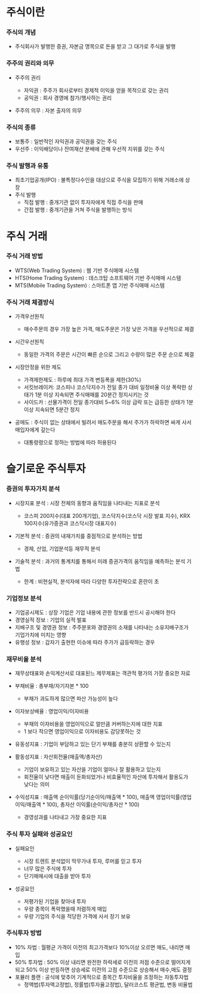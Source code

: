 # 주식이란
### 주식의 개념
- 주식회사가 발행한 증권, 자본금 명목으로 돈을 받고 그 대가로 주식을 발행

### 주주의 권리와 의무
- 주주의 권리
	- 자익권 : 주주가 회사로부터 경제적 이익을 얻을 목적으로 갖는 권리
	- 공익권 : 회사 경영에 참가/행사하는 권리

- 주주의 의무 : 자본 출자의 의무

### 주식의 종류
- 보통주 : 일반적인 자익권과 공익권을 갖는 주식
- 우선주 : 이익배당이나 잔여재산 분배에 관해 우선적 지위를 갖는 주식

### 주식 발행과 유통
- 최초기업공개(IPO) : 불특정다수인을 대상으로 주식을 모집하기 위해 거래소에 상장
- 주식 발행
	- 직접 발행 : 중개기관 없이 투자자에게 직접 주식을 판매
	- 간접 발행 : 중개기관을 거쳐 주식을 발행하는 방식

# 주식 거래
### 주식 거래 방법
- WTS(Web Trading System) : 웹 기반 주식매매 시스템
- HTS(Home Trading System) : 데스크탑 소프트웨어 기반 주식매매 시스템
- MTS(Mobile Trading System) : 스마트폰 앱 기반 주식매매 시스템

### 주식 거래 체결방식
- 가격우선원칙
	- 매수주문의 경우 가장 높은 가격, 매도주문은 가장 낮은 가격을 우선적으로 체결
- 시간우선원칙
	- 동일한 가격의 주문은 시간이 빠른 순으로 그리고 수량이 많은 주문 순으로 체결

- 시장안정을 위한 제도
	- 가격제한제도 : 하루에 최대 가격 변등폭을 제한(30%)
	- 서킷브레이커: 코스피나 코스닥지수가 전일 종가 대비 일정비율 이상 폭락한 상태가 1분 이상 지속되면 주식매매를 20분간 정지시키는 것
	- 사이드카 : 선물가격이 전일 종가대비 5~6% 이상 급락 또는 급등한 상태가 1분 이상 지속되면 5분간 정지

- 공매도 : 주식이 없는 상태에서 빌려서 매도주문을 해서 주가가 하락하면 싸게 사서 매입자에게 갚는다
	- 대통령령으로 정하는 방법에 따라 허용된다

# 슬기로운 주식투자
### 증권의 투자가치 분석
- 시장지표 분석 : 시장 전체의 동향과 움직임을 나타내는 지표로 분석
	- 코스피 200지수(대표 200개기업), 코스닥지수(코스닥 시장 발표 지수), KRX 100지수(유가증권과 코스닥시장 대표지수)

- 기본적 분석 : 증권의 내재가치를 중점적으로 분석하는 방법
	- 경제, 산업, 기업분석등 재무적 분석

- 기술적 분석 : 과거의 통계치를 통해서 미래 증권가격의 움직임을 예측하는 분석 기법
	- 한계 : 비현실적, 분석자에 따라 다양한 투자전략으로 혼란이 초

### 기업정보 분석
- 기업공시제도 : 상장 기업은 기업 내용에 관한 정보를 반드시 공시해야 한다
- 경영실적 정보 : 기업의 실적 발표
- 지배구조 및 경영권 정보 : 주주분포와 경영권의 소재를 나타내는 소유지배구조가 기업가치에 미치는 영향
- 유행성 정보 : 갑자기 출현한 이슈에 따라 주가가 급등락하는 경우

### 재무비율 분석
- 재무상태표와 손익계산서로 대표된느 제무제표는 객관적 평가의 가장 중요한 자료
- 부채비율 : 총부채/자기자본 * 100
	- 부채가 과도하게 많으면 파산 가능성이 높다

- 이자보상배율 : 영업이익/이자비용
	- 부채의 이자비용을 영업이익으로 얼만큼 커버하는지에 대한 지표
	- 1 보다 작으면 영업이익으로 이자비용도 감당못하는 것

- 유동성지표 : 기업이 부담하고 있는 단기 부채를 충분히 상환할 수 있는지 
- 활동성지표 : 자산회전율(매출액/총자산)
	- 기업이 보유하고 있는 자산을 기업이 얼마나 잘 활용하고 있는지 
	- 회전율이 낮다면 매출이 둔화되었거나 비효율적인 자산에 투자해서 활용도가 낮다는 의미
- 수익성지표 : 매출액 순이익률(당기순이익/매출액 * 100), 매출액 영업이익률(영업이익/매출액 * 100), 총자산 이익률(순이익/총자산 * 100)
	- 경영성과를 나타내고 가장 중요한 지표
 
### 주식 투자 실패와 성공요인
- 실패요인
	- 시장 트렌트 분석없이 막무가내 투자, 루머를 믿고 투자
	- 너무 많은 주식에 투자
	- 단기매매시에 대출을 받아 투자

- 성공요인
	- 저평가된 기업을 찾아내 투자
	- 우량 종목이 폭락했을때 저렴하게 매입
	- 우량 기업의 주식을 적당한 가격에 사서 장기 보유

### 주식투자 방법
- 10% 자법 : 월평균 가격이 이전의 최고가격보다 10%이상 오르면 매도, 내리면 매입
- 50% 투자법 : 50% 이상 내리면 완전한 하락세로 이전의 저점 수준으로 떨어지게 되고 50% 이상 반등하면 상승세로 이전의 고점 수준으로 상승해서 매수,매도 결정
- 포뮬러 플랜 : 공식에 맞추어 기계적으로 종목간 투자비율을 조정하는 자동투자법
	- 정액법(투자액고정법), 정률법(투자율고정법), 달러코스트 평균법, 변동 비율법
